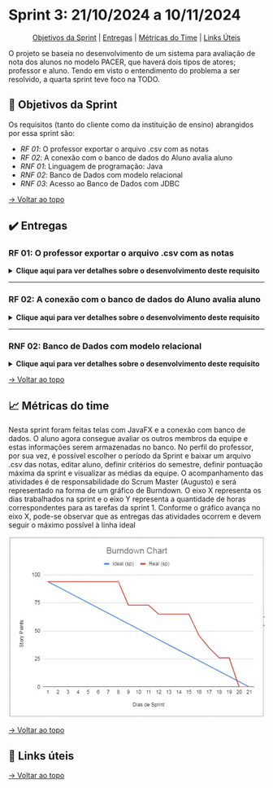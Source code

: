 # Sprint 3: 21/10/2024 a 10/11/2024

<div align="center">

[Objetivos da Sprint]() | [Entregas]() | [Métricas do Time]() | [Links Úteis]()

</div>

O projeto se baseia no desenvolvimento de um sistema para avaliação de nota dos alunos no modelo PACER, que haverá dois tipos de atores; professor e aluno. Tendo em visto o entendimento do problema a ser resolvido, a quarta sprint teve foco na TODO.

## 🎯 Objetivos da Sprint

Os requisitos (tanto do cliente como da instituição de ensino) abrangidos por essa sprint são:
- *RF 01*: O professor exportar o arquivo .csv com as notas
- *RF 02*: A conexão com o banco de dados do Aluno avalia aluno
- *RNF 01*: Linguagem de programação: Java
- *RNF 02*: Banco de Dados com modelo relacional
- *RNF 03*: Acesso ao Banco de Dados com JDBC


[→ Voltar ao topo]()

## ✔️ Entregas

### RF 01: O professor exportar o arquivo .csv com as notas

<details>
  <summary><b>Clique aqui para ver detalhes sobre o desenvolvimento deste requisito</b></summary>
  <br>
  Este requisito foi iniciado e finalizado na sprint 3. A funcionalidade é que o professor possa gerar um arquivo .csv e manipular as informações e manter um arquivo próprio, específico para uma determinada equipe, sem calcular ou incluir a média final dos alunos ou da equipe.
  <br>
  <br>
  <div align="center">
    <img src="" alt="Fluxo do aluno" width="400" height="300">
  </div>
</details>

---

### RF 02: A conexão com o banco de dados do Aluno avalia aluno

<details>
  <summary><b>Clique aqui para ver detalhes sobre o desenvolvimento deste requisito</b></summary>
  <br>
  Este card foi iniciado na sprint 2 mas faltava a conexão com o banco de dados. A funcionalidade permite que os alunos avaliem entre si, mas faltava a conexão com o banco de dados
  <br>
  <br>
  <div align="center">
    <img src="" alt="Fluxo do aluno" width="400" height="300">
  </div>
</details>

---

### RNF 02: Banco de Dados com modelo relacional

<details>
  <summary><b>Clique aqui para ver detalhes sobre o desenvolvimento deste requisito</b></summary>
  <br>
  A imagem representa uma atualização sobre as tabelas existentes, quando comparado com a sprint 2. Com a inserção de período na tabela de Sprint
  <br>
  <br>
  <div align="center">
    <img src="https://github.com/SQLutions-FATEC/API-2-Semestre/blob/main/assets/images/merAtualizado.jpeg" alt="image" />
  </div>
</details>



[→ Voltar ao topo]()

## 📈 Métricas do time

Nesta sprint foram feitas telas com JavaFX e a conexão com banco de dados. O aluno agora consegue avaliar os outros membros da equipe e estas informações serem armazenadas no banco. No perfil do professor, por sua vez, é possível escolher o período da Sprint e baixar um arquivo .csv das notas, editar aluno, definir critérios do semestre, definir pontuação máxima da sprint e visualizar as médias da equipe.
O acompanhamento das atividades é de responsabilidade do Scrum Master (Augusto) e será representado na forma de um gráfico de Burndown. O eixo X representa os dias trabalhados na sprint e o eixo Y representa a quantidade de horas correspondentes para as tarefas da sprint 1. Conforme o gráfico avança no eixo X, pode-se observar que as entregas das atividades ocorrem e devem seguir o máximo possível à linha ideal



![burndownSprint3](https://github.com/SQLutions-FATEC/API-2-Semestre/blob/main/assets/images/burndownSprint3.jpeg)


[→ Voltar ao topo]()

## 🔗 Links úteis



[→ Voltar ao topo]()
